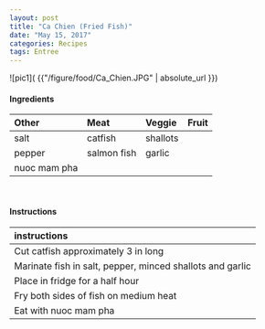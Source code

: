 ```yaml
---
layout: post
title: "Ca Chien (Fried Fish)"
date: "May 15, 2017"
categories: Recipes
tags: Entree
---
```




![pic1]( {{"/figure/food/Ca_Chien.JPG" | absolute_url }})




#### Ingredients

<table class = "presenttab">
 <thead>
  <tr>
   <th style="text-align:left;"> Other </th>
   <th style="text-align:left;"> Meat </th>
   <th style="text-align:left;"> Veggie </th>
   <th style="text-align:left;"> Fruit </th>
  </tr>
 </thead>
<tbody>
  <tr>
   <td style="text-align:left;"> salt </td>
   <td style="text-align:left;"> catfish </td>
   <td style="text-align:left;"> shallots </td>
   <td style="text-align:left;">  </td>
  </tr>
  <tr>
   <td style="text-align:left;"> pepper </td>
   <td style="text-align:left;"> salmon fish </td>
   <td style="text-align:left;"> garlic </td>
   <td style="text-align:left;">  </td>
  </tr>
  <tr>
   <td style="text-align:left;"> nuoc mam pha </td>
   <td style="text-align:left;">  </td>
   <td style="text-align:left;">  </td>
   <td style="text-align:left;">  </td>
  </tr>
</tbody>
</table>

<br>

#### Instructions

<table class = "presenttabnoh">
 <thead>
  <tr>
   <th style="text-align:left;"> instructions </th>
  </tr>
 </thead>
<tbody>
  <tr>
   <td style="text-align:left;"> Cut catfish approximately 3 in long </td>
  </tr>
  <tr>
   <td style="text-align:left;"> Marinate fish in salt, pepper, minced shallots and garlic </td>
  </tr>
  <tr>
   <td style="text-align:left;"> Place in fridge for a half hour </td>
  </tr>
  <tr>
   <td style="text-align:left;"> Fry both sides of fish on medium heat </td>
  </tr>
  <tr>
   <td style="text-align:left;"> Eat with nuoc mam pha </td>
  </tr>
</tbody>
</table>

